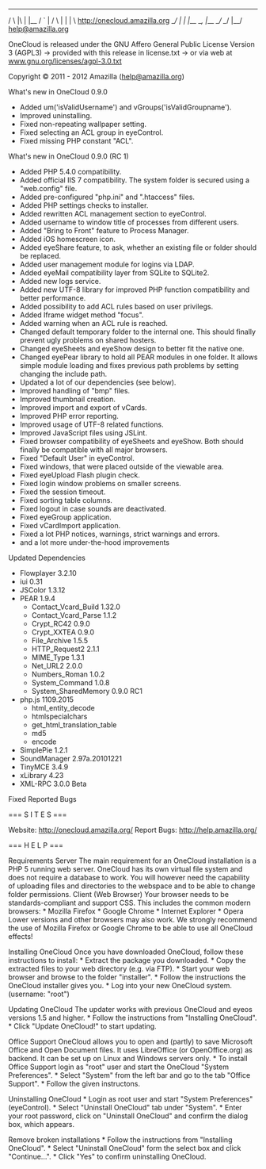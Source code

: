  __        ___  __        __        __  
/  \ |\ | |__  /  ` |    /  \ |  | |  \ http://onecloud.amazilla.org
\__/ | \| |___ \__, |___ \__/ \__/ |__/ help@amazilla.org
                                        
OneCloud is released under the GNU Affero General Public License Version 3 (AGPL3)
 -> provided with this release in license.txt
 -> or via web at www.gnu.org/licenses/agpl-3.0.txt

Copyright © 2011 - 2012 Amazilla (help@amazilla.org)

What's new in OneCloud 0.9.0
 * Added um('isValidUsername') and vGroups('isValidGroupname').
 * Improved uninstalling.
 * Fixed non-repeating wallpaper setting.
 * Fixed selecting an ACL group in eyeControl.
 * Fixed missing PHP constant "ACL".
 
What's new in OneCloud 0.9.0 (RC 1)
 * Added PHP 5.4.0 compatibility.
 * Added official IIS 7 compatibility. The system folder is secured using a "web.config" file.
 * Added pre-configured "php.ini" and ".htaccess" files.
 * Added PHP settings checks to installer.
 * Added rewritten ACL management section to eyeControl.
 * Added username to window title of processes from different users.
 * Added "Bring to Front" feature to Process Manager.
 * Added iOS homescreen icon.
 * Added eyeShare feature, to ask, whether an existing file or folder should be replaced.
 * Added user management module for logins via LDAP.
 * Added eyeMail compatibility layer from SQLite to SQLite2.
 * Added new logs service.
 * Added new UTF-8 library for improved PHP function compatibility and better performance.
 * Added possibility to add ACL rules based on user privilegs.
 * Added Iframe widget method "focus".
 * Added warning when an ACL rule is reached.
 * Changed default temporary folder to the internal one. This should finally prevent ugly problems on shared hosters.
 * Changed eyeSheets and eyeShow design to better fit the native one.
 * Changed eyePear library to hold all PEAR modules in one folder. It allows simple module loading and fixes previous path problems by setting changing the include path.
 * Updated a lot of our dependencies (see below).
 * Improved handling of "bmp" files.
 * Improved thumbnail creation.
 * Improved import and export of vCards.
 * Improved PHP error reporting.
 * Improved usage of UTF-8 related functions.
 * Improved JavaScript files using JSLint.
 * Fixed browser compatibility of eyeSheets and eyeShow. Both should finally be compatible with all major browsers.
 * Fixed "Default User" in eyeControl.
 * Fixed windows, that were placed outside of the viewable area.
 * Fixed eyeUpload Flash plugin check.
 * Fixed login window problems on smaller screens.
 * Fixed the session timeout.
 * Fixed sorting table columns.
 * Fixed logout in case sounds are deactivated.
 * Fixed eyeGroup application.
 * Fixed vCardImport application.
 * Fixed a lot PHP notices, warnings, strict warnings and errors.
 * and a lot more under-the-hood improvements

Updated Dependencies
 * Flowplayer 3.2.10
 * iui 0.31
 * JSColor 1.3.12
 * PEAR 1.9.4
   * Contact_Vcard_Build 1.32.0
   * Contact_Vcard_Parse 1.1.2
   * Crypt_RC42 0.9.0
   * Crypt_XXTEA 0.9.0
   * File_Archive 1.5.5
   * HTTP_Request2 2.1.1
   * MIME_Type 1.3.1
   * Net_URL2 2.0.0
   * Numbers_Roman 1.0.2
   * System_Command 1.0.8
   * System_SharedMemory 0.9.0 RC1
 * php.js 1109.2015
   * html_entity_decode
   * htmlspecialchars
   * get_html_translation_table
   * md5
   * encode
 * SimplePie 1.2.1
 * SoundManager 2.97a.20101221
 * TinyMCE 3.4.9
 * xLibrary 4.23
 * XML-RPC 3.0.0 Beta

Fixed Reported Bugs

=== S I T E S ===

Website: http://onecloud.amazilla.org/
Report Bugs: http://help.amazilla.org/

=== H E L P ===

Requirements
  Server
		The main requirement for an OneCloud installation is a PHP 5 running web server.
		OneCloud has its own virtual file system and does not require a database to work. You will however need the capability of uploading files and directories to the webspace and to be able to change folder permissions.
	Client (Web Browser)
		Your browser needs to be standards-compliant and support CSS. This includes the common modern browsers:
			* Mozilla Firefox
			* Google Chrome
			* Internet Explorer
			* Opera
		Lower versions and other browsers may also work. We strongly recommend the use of Mozilla Firefox or Google Chrome to be able to use all OneCloud effects!

Installing OneCloud
	Once you have downloaded OneCloud, follow these instructions to install:
		* Extract the package you downloaded.
		* Copy the extracted files to your web directory (e.g. via FTP).
		* Start your web browser and browse to the folder "installer".
		* Follow the instructions the OneCloud installer gives you.
		* Log into your new OneCloud system. (username: "root")

Updating OneCloud
	The updater works with previous OneCloud and eyeos versions 1.5 and higher.
		* Follow the instructions from "Installing OneCloud".
		* Click "Update OneCloud!" to start updating.

Office Support
	OneCloud allows you to open and (partly) to save Microsoft Office and Open Document files. It uses LibreOffice (or OpenOffice.org) as backend. It can be set up on Linux and Windows servers only.
		* To install Office Support login as "root" user and start the OneCloud "System Preferences".
		* Select "System" from the left bar and go to the tab "Office Support".
		* Follow the given instructons.

Uninstalling OneCloud
	* Login as root user and start "System Preferences" (eyeControl).
	* Select "Uninstall OneCloud" tab under "System".
	* Enter your root password, click on "Uninstall OneCloud" and confirm the dialog box, which appears.

Remove broken installations
	* Follow the instructions from "Installing OneCloud".
	* Select "Uninstall OneCloud" form the select box and click "Continue...".
	* Click "Yes" to confirm uninstalling OneCloud.
